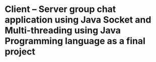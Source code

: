 <h1>Client – Server group chat application using Java Socket and Multi-threading using Java Programming language as a final project</h1>
